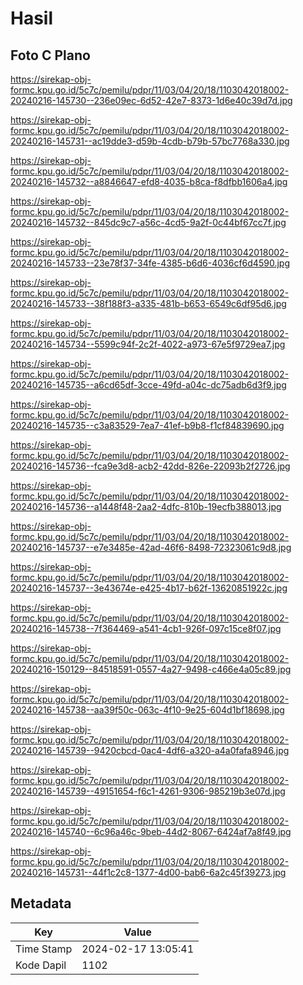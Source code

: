 # Hasil

## Foto C Plano

https://sirekap-obj-formc.kpu.go.id/5c7c/pemilu/pdpr/11/03/04/20/18/1103042018002-20240216-145730--236e09ec-6d52-42e7-8373-1d6e40c39d7d.jpg

https://sirekap-obj-formc.kpu.go.id/5c7c/pemilu/pdpr/11/03/04/20/18/1103042018002-20240216-145731--ac19dde3-d59b-4cdb-b79b-57bc7768a330.jpg

https://sirekap-obj-formc.kpu.go.id/5c7c/pemilu/pdpr/11/03/04/20/18/1103042018002-20240216-145732--a8846647-efd8-4035-b8ca-f8dfbb1606a4.jpg

https://sirekap-obj-formc.kpu.go.id/5c7c/pemilu/pdpr/11/03/04/20/18/1103042018002-20240216-145732--845dc9c7-a56c-4cd5-9a2f-0c44bf67cc7f.jpg

https://sirekap-obj-formc.kpu.go.id/5c7c/pemilu/pdpr/11/03/04/20/18/1103042018002-20240216-145733--23e78f37-34fe-4385-b6d6-4036cf6d4590.jpg

https://sirekap-obj-formc.kpu.go.id/5c7c/pemilu/pdpr/11/03/04/20/18/1103042018002-20240216-145733--38f188f3-a335-481b-b653-6549c6df95d6.jpg

https://sirekap-obj-formc.kpu.go.id/5c7c/pemilu/pdpr/11/03/04/20/18/1103042018002-20240216-145734--5599c94f-2c2f-4022-a973-67e5f9729ea7.jpg

https://sirekap-obj-formc.kpu.go.id/5c7c/pemilu/pdpr/11/03/04/20/18/1103042018002-20240216-145735--a6cd65df-3cce-49fd-a04c-dc75adb6d3f9.jpg

https://sirekap-obj-formc.kpu.go.id/5c7c/pemilu/pdpr/11/03/04/20/18/1103042018002-20240216-145735--c3a83529-7ea7-41ef-b9b8-f1cf84839690.jpg

https://sirekap-obj-formc.kpu.go.id/5c7c/pemilu/pdpr/11/03/04/20/18/1103042018002-20240216-145736--fca9e3d8-acb2-42dd-826e-22093b2f2726.jpg

https://sirekap-obj-formc.kpu.go.id/5c7c/pemilu/pdpr/11/03/04/20/18/1103042018002-20240216-145736--a1448f48-2aa2-4dfc-810b-19ecfb388013.jpg

https://sirekap-obj-formc.kpu.go.id/5c7c/pemilu/pdpr/11/03/04/20/18/1103042018002-20240216-145737--e7e3485e-42ad-46f6-8498-72323061c9d8.jpg

https://sirekap-obj-formc.kpu.go.id/5c7c/pemilu/pdpr/11/03/04/20/18/1103042018002-20240216-145737--3e43674e-e425-4b17-b62f-13620851922c.jpg

https://sirekap-obj-formc.kpu.go.id/5c7c/pemilu/pdpr/11/03/04/20/18/1103042018002-20240216-145738--7f364469-a541-4cb1-926f-097c15ce8f07.jpg

https://sirekap-obj-formc.kpu.go.id/5c7c/pemilu/pdpr/11/03/04/20/18/1103042018002-20240216-150129--84518591-0557-4a27-9498-c466e4a05c89.jpg

https://sirekap-obj-formc.kpu.go.id/5c7c/pemilu/pdpr/11/03/04/20/18/1103042018002-20240216-145738--aa39f50c-063c-4f10-9e25-604d1bf18698.jpg

https://sirekap-obj-formc.kpu.go.id/5c7c/pemilu/pdpr/11/03/04/20/18/1103042018002-20240216-145739--9420cbcd-0ac4-4df6-a320-a4a0fafa8946.jpg

https://sirekap-obj-formc.kpu.go.id/5c7c/pemilu/pdpr/11/03/04/20/18/1103042018002-20240216-145739--49151654-f6c1-4261-9306-985219b3e07d.jpg

https://sirekap-obj-formc.kpu.go.id/5c7c/pemilu/pdpr/11/03/04/20/18/1103042018002-20240216-145740--6c96a46c-9beb-44d2-8067-6424af7a8f49.jpg

https://sirekap-obj-formc.kpu.go.id/5c7c/pemilu/pdpr/11/03/04/20/18/1103042018002-20240216-145731--44f1c2c8-1377-4d00-bab6-6a2c45f39273.jpg


## Metadata

| Key        | Value               |
| ---------- | ------------------- |
| Time Stamp | 2024-02-17 13:05:41 |
| Kode Dapil | 1102                |



